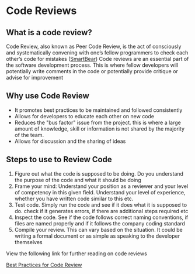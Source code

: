 # Code Reviews
## What is a code review?
Code Review, also known as Peer Code Review, is the act of consciously and systematically convening with one’s fellow programmers to check each other’s code for mistakes ([SmartBear](https://smartbear.com/learn/code-review/what-is-code-review/)) Code reviews are an essential part of the software development process. This is where fellow developers will potentially write comments in the code or potentially provide critique or advise for improvement

## Why use Code Review
- It promotes best practices to be maintained and followed consistently
- Allows for developers to educate each other on new code
- Reduces the "bus factor" issue from the project. this is where a large amount of knowledge, skill or information is not shared by the majority of the team.
- Allows for discussion and the sharing of ideas

## Steps to use to Review Code
1. Figure out what the code is supposed to be doing. Do you understand the purpose of the code and what it should be doing
2. Frame your mind: Understand your position as a reviewer and your level of competency in this given field. Understand your level of experience, whether you have written code similar to this etc.
3. Test code. Simply run the code and see if it does what it is supposed to do. check if it generates errors, if there are additional steps required etc
4. Inspect the code. See if the code follows correct naming conventions, if files are named properly and if it follows the company coding standard
5. Compile your review. This can vary based on the situation. It could be writing a formal document or as simple as speaking to the developer themselves

View the following link for further reading on code reviews

[Best Practices for Code Review](https://smartbear.com/learn/code-review/best-practices-for-peer-code-review/)